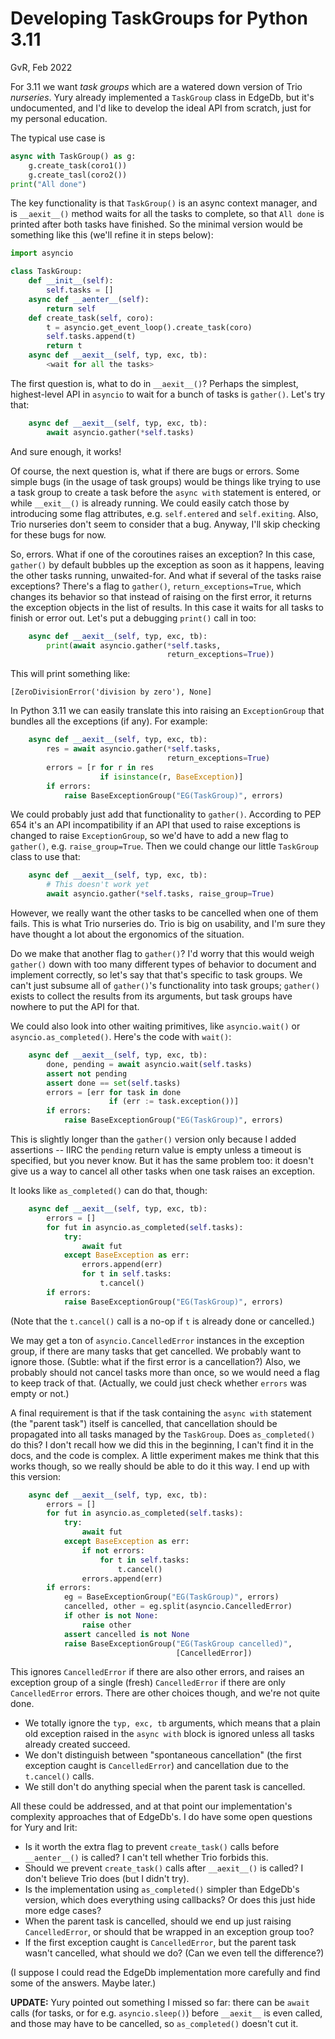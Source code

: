 # Developing TaskGroups for Python 3.11

GvR, Feb 2022

For 3.11 we want _task groups_ which are a watered down version of Trio _nurseries_.
Yury already implemented a `TaskGroup` class in EdgeDb, but it's undocumented, and I'd like to develop the ideal API from scratch, just for my personal education.

The typical use case is

```py
async with TaskGroup() as g:
    g.create_task(coro1())
    g.create_tasl(coro2())
print("All done")
```

The key functionality is that `TaskGroup()` is an async context manager, and is `__aexit__()` method waits for all the tasks to complete, so that `All done` is printed after both tasks have finished.
So the minimal version would be something like this (we'll refine it in steps below):

[tg1]: tg1.py

```py
import asyncio

class TaskGroup:
    def __init__(self):
        self.tasks = []
    async def __aenter__(self):
        return self
    def create_task(self, coro):
        t = asyncio.get_event_loop().create_task(coro)
        self.tasks.append(t)
        return t
    async def __aexit__(self, typ, exc, tb):
        <wait for all the tasks>
```

The first question is, what to do in `__aexit__()`?
Perhaps the simplest, highest-level API in `asyncio` to wait for a bunch of tasks is `gather()`.
Let's try that:

```py
    async def __aexit__(self, typ, exc, tb):
        await asyncio.gather(*self.tasks)
```

And sure enough, it works!

Of course, the next question is, what if there are bugs or errors.
Some simple bugs (in the usage of task groups) would be things like trying to use a task group to create a task before the `async with` statement is entered, or while `__exit__()` is already running.
We could easily catch those by introducing some flag attributes, e.g. `self.entered` and `self.exiting`.
Also, Trio nurseries don't seem to consider that a bug.
Anyway, I'll skip checking for these bugs for now.

So, errors.
What if one of the coroutines raises an exception?
In this case, `gather()` by default bubbles up the exception as soon as it happens, leaving the other tasks running, unwaited-for.
And what if several of the tasks raise exceptions?
There's a flag to `gather()`, `return_exceptions=True`, which changes its behavior so that instead of raising on the first error, it returns the exception objects in the list of results.
In this case it waits for all tasks to finish or error out.
Let's put a debugging `print()` call in too:

```py
    async def __aexit__(self, typ, exc, tb):
        print(await asyncio.gather(*self.tasks,
                                   return_exceptions=True))
```

This will print something like:

```
[ZeroDivisionError('division by zero'), None]
```

In Python 3.11 we can easily translate this into raising an `ExceptionGroup` that bundles all the exceptions (if any).
For example:

[tg2]: tg2.py

```py
    async def __aexit__(self, typ, exc, tb):
        res = await asyncio.gather(*self.tasks,
                                   return_exceptions=True)
        errors = [r for r in res
                    if isinstance(r, BaseException)]
        if errors:
            raise BaseExceptionGroup("EG(TaskGroup)", errors)
```

We could probably just add that functionality to `gather()`.
According to PEP 654 it's an API incompatibility if an API that used to raise exceptions is changed to raise `ExceptionGroup`, so we'd have to add a new flag to `gather()`, e.g. `raise_group=True`.
Then we could change our little `TaskGroup` class to use that:

[tg3]: tg3.py

```py
    async def __aexit__(self, typ, exc, tb):
        # This doesn't work yet
        await asyncio.gather(*self.tasks, raise_group=True)
```

However, we really want the other tasks to be cancelled when one of them fails.
This is what Trio nurseries do.
Trio is big on usability, and I'm sure they have thought a lot about the ergonomics of the situation.

Do we make that another flag to `gather()`?
I'd worry that this would weigh `gather()` down with too many different types of behavior to document and implement correctly, so let's say that that's specific to task groups.
We can't just subsume all of `gather()`'s functionality into task groups; `gather()` exists to collect the results from its arguments, but task groups have nowhere to put the API for that.

We could also look into other waiting primitives, like `asyncio.wait()` or `asyncio.as_completed()`.
Here's the code with `wait()`:

[tg4]: tg4.py

```py
    async def __aexit__(self, typ, exc, tb):
        done, pending = await asyncio.wait(self.tasks)
        assert not pending
        assert done == set(self.tasks)
        errors = [err for task in done
                      if (err := task.exception())]
        if errors:
            raise BaseExceptionGroup("EG(TaskGroup)", errors)
```

This is slightly longer than the `gather()` version only because I added assertions -- IIRC the `pending` return value is empty unless a timeout is specified, but you never know.
But it has the same problem too: it doesn't give us a way to cancel all other tasks when one task raises an exception.

It looks like `as_completed()` can do that, though:

[tg5]: tg5.py

```py
    async def __aexit__(self, typ, exc, tb):
        errors = []
        for fut in asyncio.as_completed(self.tasks):
            try:
                await fut
            except BaseException as err:
                errors.append(err)
                for t in self.tasks:
                    t.cancel()
        if errors:
            raise BaseExceptionGroup("EG(TaskGroup)", errors)
```

(Note that the `t.cancel()` call is a no-op if `t` is already done or cancelled.)

We may get a ton of `asyncio.CancelledError` instances in the exception group, if there are many tasks that get cancelled.
We probably want to ignore those.
(Subtle: what if the first error is a cancellation?)
Also, we probably should not cancel tasks more than once, so we would need a flag to keep track of that.
(Actually, we could just check whether `errors` was empty or not.)

A final requirement is that if the task containing the `async with` statement (the "parent task") itself is cancelled, that cancellation should be propagated into all tasks managed by the `TaskGroup`.
Does `as_completed()` do this?
I don't recall how we did this in the beginning, I can't find it in the docs, and the code is complex.
A little experiment makes me think that this works though, so we really should be able to do it this way.
I end up with this version:

[tg6]: tg6.py

```py
    async def __aexit__(self, typ, exc, tb):
        errors = []
        for fut in asyncio.as_completed(self.tasks):
            try:
                await fut
            except BaseException as err:
                if not errors:
                    for t in self.tasks:
                        t.cancel()
                errors.append(err)
        if errors:
            eg = BaseExceptionGroup("EG(TaskGroup)", errors)
            cancelled, other = eg.split(asyncio.CancelledError)
            if other is not None:
                raise other
            assert cancelled is not None
            raise BaseExceptionGroup("EG(TaskGroup cancelled)",
                                     [CancelledError])
```

This ignores `CancelledError` if there are also other errors, and raises an exception group of a single (fresh) `CancelledError` if there are only `CancelledError` errors.
There are other choices though, and we're not quite done.

- We totally ignore the `typ, exc, tb` arguments, which means that a plain old exception raised in the `async with` block is ignored unless all tasks already created succeed.
- We don't distinguish between "spontaneous cancellation" (the first exception caught is `CancelledError`) and cancellation due to the `t.cancel()` calls.
- We still don't do anything special when the parent task is cancelled.

All these could be addressed, and at that point our implementation's complexity approaches that of EdgeDb's.
I do have some open questions for Yury and Irit:

- Is it worth the extra flag to prevent `create_task()` calls before `__aenter__()` is called? I can't tell whether Trio forbids this.
- Should we prevent `create_task()` calls after `__aexit__()` is called? I don't believe Trio does (but I didn't try).
- Is the implementation using `as_completed()` simpler than EdgeDb's version, which does everything using callbacks? Or does this just hide more edge cases?
- When the parent task is cancelled, should we end up just raising `CancelledError`, or should that be wrapped in an exception group too?
- If the first exception caught is `CancelledError`, but the parent task wasn't cancelled, what should we do? (Can we even tell the difference?)

(I suppose I could read the EdgeDb implementation more carefully and find some of the answers. Maybe later.)

**UPDATE:** Yury pointed out something I missed so far: there can be `await` calls (for tasks, or for e.g. `asyncio.sleep()`) before `__aexit__` is even called, and those may have to be cancelled, so `as_completed()` doesn't cut it.
